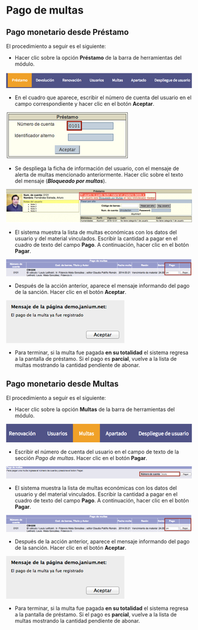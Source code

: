 # Pago de multas
## Pago monetario desde Préstamo

El procedimiento a seguir es el siguiente:

-   Hacer clic sobre la opción **Préstamo** de la barra de herramientas del módulo.

![](Opcion_prestamo.png)

-   En el cuadro que aparece, escribir el número de cuenta del usuario en el campo correspondiente y hacer clic en el botón **Aceptar**.

![](Entrada_cuenta_usuario.png)

-   Se despliega la ficha de información del usuario, con el mensaje de alerta de multas mencionado anteriormente. Hacer clic sobre el texto del mensaje (***Bloqueado por multas***).

![](Usuario_multado.png)

-   El sistema muestra la lista de multas económicas con los datos del usuario y del material vinculados. Escribir la cantidad a pagar en el cuadro de texto del campo **Pago**. A continuación, hacer clic en el botón **Pagar**.

![](Lista_multas_monetarias.png)

-   Después de la acción anterior, aparece el mensaje informando del pago de la sanción. Hacer clic en el botón **Aceptar**.

![](Mensaje_multa_pagada.png)

-   Para terminar, si la multa fue pagada **en su totalidad** el sistema regresa a la pantalla de préstamo. Si el pago es **parcial**, vuelve a la lista de multas mostrando la cantidad pendiente de abonar.

## Pago monetario desde Multas

El procedimiento a seguir es el siguiente:

-   Hacer clic sobre la opción **Multas** de la barra de herramientas del módulo.

![](Opcion_multas.png)

-   Escribir el número de cuenta del usuario en el campo de texto de la sección *Pago de multas*. Hacer clic en el botón **Pagar**.

![](Entrada_cuenta_usuario5.png)

-   El sistema muestra la lista de multas económicas con los datos del usuario y del material vinculados. Escribir la cantidad a pagar en el cuadro de texto del campo **Pago**. A continuación, hacer clic en el botón **Pagar**.

![](Lista_multas_monetarias.png)

-   Después de la acción anterior, aparece el mensaje informando del pago de la sanción. Hacer clic en el botón **Aceptar**.

![](Mensaje_multa_pagada.png)

-   Para terminar, si la multa fue pagada **en su totalidad** el sistema regresa a la pantalla de préstamo. Si el pago es **parcial**, vuelve a la lista de multas mostrando la cantidad pendiente de abonar.